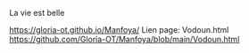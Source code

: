 La vie est belle

https://gloria-ot.github.io/Manfoya/
Lien page: Vodoun.html
https://github.com/Gloria-OT/Manfoya/blob/main/Vodoun.html
